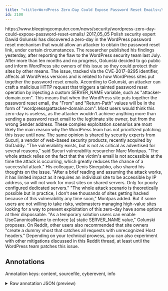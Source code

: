 ```yaml
---
title: "<title>WordPress Zero-Day Could Expose Password Reset Emails</title>"
id: 2100
---
```


<title>WordPress Zero-Day Could Expose Password Reset Emails</title>
<source> https://www.bleepingcomputer.com/news/security/wordpress-zero-day-could-expose-password-reset-emails/ </source>
<date> 2017_05_05 </date>
<text>
Polish security expert Dawid Golunski has discovered a zero-day in the WordPress password reset mechanism that would allow an attacker to obtain the password reset link, under certain circumstances.
The researcher published his findings yesterday, after reporting the flaw to the WordPress security team last July.
After more than ten months and no progress, Golunski decided to go public and inform WordPress site owners of this issue so they could protect their sites by other means.
The issue, tracked via the CVE-2017-8295 identifier, affects all WordPress versions and is related to how WordPress sites put together the password reset emails.
According to Golunski, an attacker can craft a malicious HTTP request that triggers a tainted password reset operation by injecting a custom SERVER_NAME variable, such as "attacker-domain.com".
This means that when the WordPress site puts together the password reset email, the "From" and "Return-Path" values will be in the form of "wordpress@attacker-domain.com".
Most users would think this zero-day is useless, as the attacker wouldn't achieve anything more than sending a password reset email to the legitimate site owner, but from the wrong Sender address.
These complex exploitation scenarios are most likely the main reason why the WordPress team has not prioritized patching this issue until now. The same opinion is shared by security experts from Sucuri, a vendor of web-based security products, recently acquired by GoDaddy.
"The vulnerability exists, but is not as critical as advertised for several reasons," said Sucuri vulnerability researcher Marc Montpas. "The whole attack relies on the fact that the victim's email is not accessible at the time the attack is occurring, which greatly reduces the chance of a successful attack."
His colleague, Denis Sinegubko, also shared his thoughts on the issue. "After a brief reading and assuming the attack works, it has limited impact as it requires an individual site to be accessible by IP address, so will not work for most sites on shared servers. Only for poorly configured dedicated servers."
"The whole attack scenario is theoretically possible but in practice, I don't see thousands of sites getting hacked because of this vulnerability any time soon," Montpas added.
But if some users are not willing to take risks, webmasters managing high-value sites looking for a way to prevent exploitation of this zero-day have some options at their dispossable.
"As a temporary solution users can enable UseCanonicalName to enforce [a] static SERVER_NAME value," Golunski proposes.
On Reddit, other users also recommended that site owners "create a dummy vhost that catches all requests with unrecognized Host headers."
Depending on your technical prowess, you can also experiment with other mitigations discussed in this Reddit thread, at least until the WordPress team patches this issue.
</text>



## Annotations

Annotation keys: content, sourcefile, cyberevent, info

<details>
<summary>Raw annotation JSON (preview)</summary>

```json
{
  "content": "Polish security expert Dawid Golunski has discovered a zero-day in the WordPress password reset mechanism that would allow an attacker to obtain the password reset link, under certain circumstances. The researcher published his findings yesterday, after reporting the flaw to the WordPress security team last July. After more than ten months and no progress, Golunski decided to go public and inform WordPress site owners of this issue so they could protect their sites by other means. The issue, tracked via the CVE-2017-8295 identifier, affects all WordPress versions and is related to how WordPress sites put together the password reset emails. According to Golunski, an attacker can craft a malicious HTTP request that triggers a tainted password reset operation by injecting a custom SERVER_NAME variable, such as \"attacker-domain.com\". This means that when the WordPress site puts together the password reset email, the \"From\" and \"Return-Path\" values will be in the form of \"wordpress@attacker-domain.com\". Most users would think this zero-day is useless, as the attacker wouldn't achieve anything more than sending a password reset email to the legitimate site owner, but from the wrong Sender address. These complex exploitation scenarios are most likely the main reason why the WordPress team has not prioritized patching this issue until now. The same opinion is shared by security experts from Sucuri, a vendor of web-based security products, recently acquired by GoDaddy. \"The vulnerability exists, but is not as critical as advertised for several reasons,\" said Sucuri vulnerability researcher Marc Montpas. \"The whole attack relies on the fact that the victim's email is not accessible at the time the attack is occurring, which greatly reduces the chance of a successful attack.\" His colleague, Denis Sinegubko, also shared his thoughts on the issue. \"After a brief reading and assuming the attack works, it has limited impact as it requires an individual site to be accessible by IP address, so will not work for most sites on shared servers. Only for poorly configured dedicated servers.\" \"The whole attack scenario is theoretically possible but in practice, I don't see thousands of sites getting hacked because of this vulnerability any time soon,\" Montpas added. But if some users are not willing to take risks, webmasters managing high-value sites looking for a way to prevent exploitation of this zero-day have some options at their dispossable. \"As a temporary solution users can enable UseCanonicalName to enforce [a] static SERVER_NAME value,\" Golunski proposes. On Reddit, other users also recommended that site owners \"create a dummy vhost that catches all requests with unrecognized Host headers.\" Depending on your technical prowess, you can also experiment with other mitigations discussed in this Reddit thread, at least until the WordPress team patches this issue.",
  "sourcefile": "2100.txt",
  "cyberevent": {
    "hopper": [
      {
        "index": 0,
        "relation": "Same",
        "events": [
          {
            "index": "E2",
            "type": "Vulnerability-related",
            "realis": "Actual",
            "nugget": {
              "startOffset": 214,
              "index": "T6",
              "endOffset": 236,
              "text": "published his findings"
            },
            "argument": [
              {
                "index": "T8",
                "external_reference": {
                  "wikidataid": "Q46240963"
                },
                "endOffset": 213,
                "role": {
                  "type": "Discoverer"
                },
                "text": "researcher",
                "startOffset": 203,
                "type": "Person"
              },
              {
                "index": "T7",
                "text": "yesterday",
                "endOffset": 246,
                "role": {
                  "type": "Time"
                },
               
```
</details>
